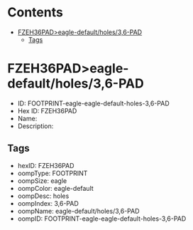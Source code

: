 



Contents
========

* [FZEH36PAD>eagle-default/holes/3,6-PAD](#fzeh36padeagle-defaultholes36-pad)
	* [Tags](#tags)

# FZEH36PAD>eagle-default/holes/3,6-PAD

- ID: FOOTPRINT-eagle-eagle-default-holes-3,6-PAD
- Hex ID: FZEH36PAD
- Name: 
- Description: 

## Tags

- hexID: FZEH36PAD
- oompType: FOOTPRINT
- oompSize: eagle
- oompColor: eagle-default
- oompDesc: holes
- oompIndex: 3,6-PAD
- oompName: eagle-default/holes/3,6-PAD
- oompID: FOOTPRINT-eagle-eagle-default-holes-3,6-PAD
